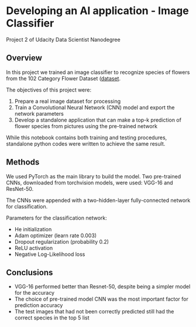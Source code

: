 # Developing an AI application - Image Classifier

Project 2 of Udacity Data Scientist Nanodegree

## Overview

In this project we trained an image classifier to 
recognize species of flowers from the 102 Category Flower
Dataset ([dataset](http://www.robots.ox.ac.uk/~vgg/data/flowers/102/index.html).

The objectives of this project were:

1. Prepare a real image dataset for processing
2. Train a Convolutional Neural Network (CNN) model and 
export the network parameters
3. Develop a standalone application that can make a
top-k prediction of flower species from pictures using 
the pre-trained network

While this notebook contains both training and testing 
procedures, standalone python codes were written to 
achieve the same result. 

## Methods

We used PyTorch as the main library to build the model.
Two pre-trained CNNs, downloaded from torchvision 
models, were used: VGG-16 and ResNet-50.  

The CNNs were appended with a two-hidden-layer 
fully-connected network for classification.

Parameters for the classification network:
- He initialization
- Adam optimizer (learn rate 0.003)
- Dropout regularization (probability 0.2)
- ReLU activation
- Negative Log-Likelihood loss


## Conclusions

- VGG-16 performed better than Resnet-50, despite being
a simpler model 
for the accuracy 
- The choice of pre-trained model CNN was the most important
factor for prediction accuracy
- The test images that had not been correctly predicted 
still had the correct species in the top 5 list 
